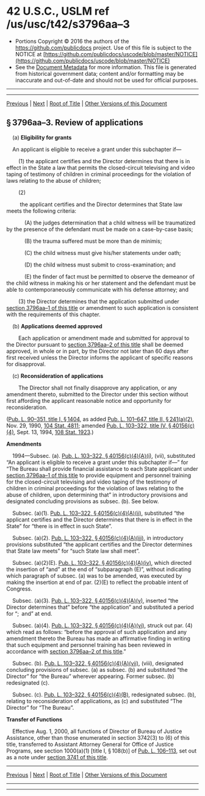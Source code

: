 ---
---

# 42 U.S.C., USLM ref /us/usc/t42/s3796aa–3

* Portions Copyright © 2016 the authors of the https://github.com/publicdocs project.
  Use of this file is subject to the NOTICE at [https://github.com/publicdocs/uscode/blob/master/NOTICE](https://github.com/publicdocs/uscode/blob/master/NOTICE)
* See the [Document Metadata](././../../../../..//README.md) for more information.
  This file is generated from historical government data; content and/or formatting may be inaccurate and out-of-date and should not be used for official purposes.

----------
----------

[Previous](./../../../../..//us/usc/t42/ch46/schXII–B/m__us_usc_t42_s3796aa–2.md) | [Next](./../../../../..//us/usc/t42/ch46/schXII–B/m__us_usc_t42_s3796aa–4.md) | [Root of Title](./../../../../../) | [Other Versions of this Document](https://publicdocs.github.io/go/links?ns=uslm&ref=%2Fus%2Fusc%2Ft42%2Fs3796aa%E2%80%933)

## § 3796aa–3. Review of applications

    (a) __Eligibility for grants__ 

    An applicant is eligible to receive a grant under this subchapter if—

        (1) the applicant certifies and the Director determines that there is in effect in the State a law that permits the closed-circuit televising and video taping of testimony of children in criminal proceedings for the violation of laws relating to the abuse of children;

        (2)

         the applicant certifies and the Director determines that State law meets the following criteria:

            (A) the judges determination that a child witness will be traumatized by the presence of the defendant must be made on a case-by-case basis;

            (B) the trauma suffered must be more than de minimis;

            (C) the child witness must give his/her statements under oath;

            (D) the child witness must submit to cross-examination; and

            (E) the finder of fact must be permitted to observe the demeanor of the child witness in making his or her statement and the defendant must be able to contemporaneously communicate with his defense attorney; and

        (3) the Director determines that the application submitted under [section 3796aa–1 of this title][/us/usc/t42/s3796aa–1] or amendment to such application is consistent with the requirements of this chapter.

    (b) __Applications deemed approved__ 

        Each application or amendment made and submitted for approval to the Director pursuant to [section 3796aa–2 of this title][/us/usc/t42/s3796aa–2] shall be deemed approved, in whole or in part, by the Director not later than 60 days after first received unless the Director informs the applicant of specific reasons for disapproval.

    (c) __Reconsideration of applications__ 

        The Director shall not finally disapprove any application, or any amendment thereto, submitted to the Director under this section without first affording the applicant reasonable notice and opportunity for reconsideration.

([Pub. L. 90–351, title I, § 1404][/us/pl/90/351/s1404], as added [Pub. L. 101–647, title II, § 241(a)(2)][/us/pl/101/647/s241/a/2], Nov. 29, 1990, [104 Stat. 4811][/us/stat/104/4811]; amended [Pub. L. 103–322, title IV, § 40156(c)(4)][/us/pl/103/322/s40156/c/4], Sept. 13, 1994, [108 Stat. 1923][/us/stat/108/1923].)

 __Amendments__ 

    1994—Subsec. (a). [Pub. L. 103–322, § 40156(c)(4)(A)(i)][/us/pl/103/322/s40156/c/4/A/i], (vii), substituted “An applicant is eligible to receive a grant under this subchapter if—” for “The Bureau shall provide financial assistance to each State applicant under [section 3796aa–1 of this title][/us/usc/t42/s3796aa–1] to provide equipment and personnel training for the closed-circuit televising and video taping of the testimony of children in criminal proceedings for the violation of laws relating to the abuse of children, upon determining that” in introductory provisions and designated concluding provisions as subsec. (b). See below.

    Subsec. (a)(1). [Pub. L. 103–322, § 40156(c)(4)(A)(ii)][/us/pl/103/322/s40156/c/4/A/ii], substituted “the applicant certifies and the Director determines that there is in effect in the State” for “there is in effect in such State”.

    Subsec. (a)(2). [Pub. L. 103–322, § 40156(c)(4)(A)(iii)][/us/pl/103/322/s40156/c/4/A/iii], in introductory provisions substituted “the applicant certifies and the Director determines that State law meets” for “such State law shall meet”.

    Subsec. (a)(2)(E). [Pub. L. 103–322, § 40156(c)(4)(A)(iv)][/us/pl/103/322/s40156/c/4/A/iv], which directed the insertion of “and” at the end of “subparagraph (E)”, without indicating which paragraph of subsec. (a) was to be amended, was executed by making the insertion at end of par. (2)(E) to reflect the probable intent of Congress.

    Subsec. (a)(3). [Pub. L. 103–322, § 40156(c)(4)(A)(v)][/us/pl/103/322/s40156/c/4/A/v], inserted “the Director determines that” before “the application” and substituted a period for “; and” at end.

    Subsec. (a)(4). [Pub. L. 103–322, § 40156(c)(4)(A)(vi)][/us/pl/103/322/s40156/c/4/A/vi], struck out par. (4) which read as follows: “before the approval of such application and any amendment thereto the Bureau has made an affirmative finding in writing that such equipment and personnel training has been reviewed in accordance with [section 3796aa–2 of this title][/us/usc/t42/s3796aa–2].”

    Subsec. (b). [Pub. L. 103–322, § 40156(c)(4)(A)(vii)][/us/pl/103/322/s40156/c/4/A/vii], (viii), designated concluding provisions of subsec. (a) as subsec. (b) and substituted “the Director” for “the Bureau” wherever appearing. Former subsec. (b) redesignated (c).

    Subsec. (c). [Pub. L. 103–322, § 40156(c)(4)(B)][/us/pl/103/322/s40156/c/4/B], redesignated subsec. (b), relating to reconsideration of applications, as (c) and substituted “The Director” for “The Bureau”.

 __Transfer of Functions__ 

    Effective Aug. 1, 2000, all functions of Director of Bureau of Justice Assistance, other than those enumerated in section 3742(3) to (6) of this title, transferred to Assistant Attorney General for Office of Justice Programs, see section 1000(a)(1) \[title I, § 108(b)\] of [Pub. L. 106–113][/us/pl/106/113], set out as a note under [section 3741 of this title][/us/usc/t42/s3741].

----------

[Previous](./../../../../..//us/usc/t42/ch46/schXII–B/m__us_usc_t42_s3796aa–2.md) | [Next](./../../../../..//us/usc/t42/ch46/schXII–B/m__us_usc_t42_s3796aa–4.md) | [Root of Title](./../../../../../) | [Other Versions of this Document](https://publicdocs.github.io/go/links?ns=uslm&ref=%2Fus%2Fusc%2Ft42%2Fs3796aa%E2%80%933)

----------
----------

[/us/usc/t42/s3796aa–1]: https://publicdocs.github.io/go/links?ns=uslm&ref=%2Fus%2Fusc%2Ft42%2Fs3796aa%E2%80%931
[/us/usc/t42/s3796aa–2]: https://publicdocs.github.io/go/links?ns=uslm&ref=%2Fus%2Fusc%2Ft42%2Fs3796aa%E2%80%932
[/us/pl/90/351/s1404]: https://publicdocs.github.io/go/links?ns=uslm&ref=%2Fus%2Fpl%2F90%2F351%2Fs1404
[/us/pl/101/647/s241/a/2]: https://publicdocs.github.io/go/links?ns=uslm&ref=%2Fus%2Fpl%2F101%2F647%2Fs241%2Fa%2F2
[/us/stat/104/4811]: https://publicdocs.github.io/go/links?ns=uslm&ref=%2Fus%2Fstat%2F104%2F4811
[/us/pl/103/322/s40156/c/4]: https://publicdocs.github.io/go/links?ns=uslm&ref=%2Fus%2Fpl%2F103%2F322%2Fs40156%2Fc%2F4
[/us/stat/108/1923]: https://publicdocs.github.io/go/links?ns=uslm&ref=%2Fus%2Fstat%2F108%2F1923
[/us/pl/103/322/s40156/c/4/A/i]: https://publicdocs.github.io/go/links?ns=uslm&ref=%2Fus%2Fpl%2F103%2F322%2Fs40156%2Fc%2F4%2FA%2Fi
[/us/usc/t42/s3796aa–1]: https://publicdocs.github.io/go/links?ns=uslm&ref=%2Fus%2Fusc%2Ft42%2Fs3796aa%E2%80%931
[/us/pl/103/322/s40156/c/4/A/ii]: https://publicdocs.github.io/go/links?ns=uslm&ref=%2Fus%2Fpl%2F103%2F322%2Fs40156%2Fc%2F4%2FA%2Fii
[/us/pl/103/322/s40156/c/4/A/iii]: https://publicdocs.github.io/go/links?ns=uslm&ref=%2Fus%2Fpl%2F103%2F322%2Fs40156%2Fc%2F4%2FA%2Fiii
[/us/pl/103/322/s40156/c/4/A/iv]: https://publicdocs.github.io/go/links?ns=uslm&ref=%2Fus%2Fpl%2F103%2F322%2Fs40156%2Fc%2F4%2FA%2Fiv
[/us/pl/103/322/s40156/c/4/A/v]: https://publicdocs.github.io/go/links?ns=uslm&ref=%2Fus%2Fpl%2F103%2F322%2Fs40156%2Fc%2F4%2FA%2Fv
[/us/pl/103/322/s40156/c/4/A/vi]: https://publicdocs.github.io/go/links?ns=uslm&ref=%2Fus%2Fpl%2F103%2F322%2Fs40156%2Fc%2F4%2FA%2Fvi
[/us/usc/t42/s3796aa–2]: https://publicdocs.github.io/go/links?ns=uslm&ref=%2Fus%2Fusc%2Ft42%2Fs3796aa%E2%80%932
[/us/pl/103/322/s40156/c/4/A/vii]: https://publicdocs.github.io/go/links?ns=uslm&ref=%2Fus%2Fpl%2F103%2F322%2Fs40156%2Fc%2F4%2FA%2Fvii
[/us/pl/103/322/s40156/c/4/B]: https://publicdocs.github.io/go/links?ns=uslm&ref=%2Fus%2Fpl%2F103%2F322%2Fs40156%2Fc%2F4%2FB
[/us/pl/106/113]: https://publicdocs.github.io/go/links?ns=uslm&ref=%2Fus%2Fpl%2F106%2F113
[/us/usc/t42/s3741]: https://publicdocs.github.io/go/links?ns=uslm&ref=%2Fus%2Fusc%2Ft42%2Fs3741


